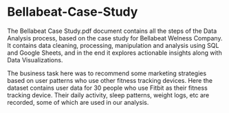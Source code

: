 # Bellabeat-Case-Study

The Bellabeat Case Study.pdf document contains all the steps of the Data Analysis process, based on the case study for Bellabeat Welness Company. 
It contains data cleaning, processing, manipulation and analysis using SQL and Google Sheets,
and in the end it explores actionable insights along with Data Visualizations.

The business task here was to recommend some marketing strategies based on user patterns who use other fitness tracking devices. Here the dataset contains user data for 30 people who use Fitbit as their fitness tracking device. Their daily activity, sleep patterns, weight logs, etc are recorded, some of which are used in our analysis.
